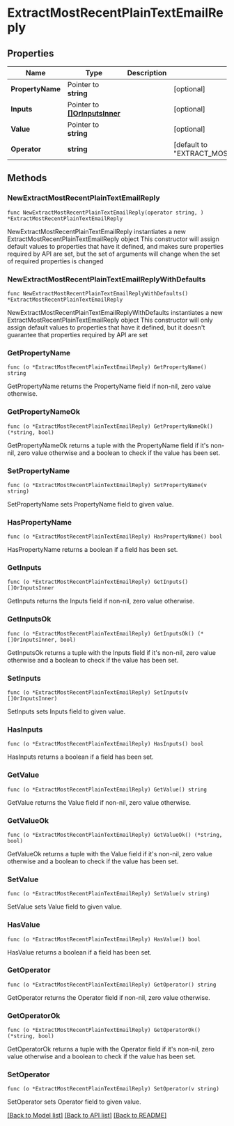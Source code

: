 # ExtractMostRecentPlainTextEmailReply

## Properties

Name | Type | Description | Notes
------------ | ------------- | ------------- | -------------
**PropertyName** | Pointer to **string** |  | [optional] 
**Inputs** | Pointer to [**[]OrInputsInner**](OrInputsInner.md) |  | [optional] 
**Value** | Pointer to **string** |  | [optional] 
**Operator** | **string** |  | [default to "EXTRACT_MOST_RECENT_PLAIN_TEXT_EMAIL_REPLY"]

## Methods

### NewExtractMostRecentPlainTextEmailReply

`func NewExtractMostRecentPlainTextEmailReply(operator string, ) *ExtractMostRecentPlainTextEmailReply`

NewExtractMostRecentPlainTextEmailReply instantiates a new ExtractMostRecentPlainTextEmailReply object
This constructor will assign default values to properties that have it defined,
and makes sure properties required by API are set, but the set of arguments
will change when the set of required properties is changed

### NewExtractMostRecentPlainTextEmailReplyWithDefaults

`func NewExtractMostRecentPlainTextEmailReplyWithDefaults() *ExtractMostRecentPlainTextEmailReply`

NewExtractMostRecentPlainTextEmailReplyWithDefaults instantiates a new ExtractMostRecentPlainTextEmailReply object
This constructor will only assign default values to properties that have it defined,
but it doesn't guarantee that properties required by API are set

### GetPropertyName

`func (o *ExtractMostRecentPlainTextEmailReply) GetPropertyName() string`

GetPropertyName returns the PropertyName field if non-nil, zero value otherwise.

### GetPropertyNameOk

`func (o *ExtractMostRecentPlainTextEmailReply) GetPropertyNameOk() (*string, bool)`

GetPropertyNameOk returns a tuple with the PropertyName field if it's non-nil, zero value otherwise
and a boolean to check if the value has been set.

### SetPropertyName

`func (o *ExtractMostRecentPlainTextEmailReply) SetPropertyName(v string)`

SetPropertyName sets PropertyName field to given value.

### HasPropertyName

`func (o *ExtractMostRecentPlainTextEmailReply) HasPropertyName() bool`

HasPropertyName returns a boolean if a field has been set.

### GetInputs

`func (o *ExtractMostRecentPlainTextEmailReply) GetInputs() []OrInputsInner`

GetInputs returns the Inputs field if non-nil, zero value otherwise.

### GetInputsOk

`func (o *ExtractMostRecentPlainTextEmailReply) GetInputsOk() (*[]OrInputsInner, bool)`

GetInputsOk returns a tuple with the Inputs field if it's non-nil, zero value otherwise
and a boolean to check if the value has been set.

### SetInputs

`func (o *ExtractMostRecentPlainTextEmailReply) SetInputs(v []OrInputsInner)`

SetInputs sets Inputs field to given value.

### HasInputs

`func (o *ExtractMostRecentPlainTextEmailReply) HasInputs() bool`

HasInputs returns a boolean if a field has been set.

### GetValue

`func (o *ExtractMostRecentPlainTextEmailReply) GetValue() string`

GetValue returns the Value field if non-nil, zero value otherwise.

### GetValueOk

`func (o *ExtractMostRecentPlainTextEmailReply) GetValueOk() (*string, bool)`

GetValueOk returns a tuple with the Value field if it's non-nil, zero value otherwise
and a boolean to check if the value has been set.

### SetValue

`func (o *ExtractMostRecentPlainTextEmailReply) SetValue(v string)`

SetValue sets Value field to given value.

### HasValue

`func (o *ExtractMostRecentPlainTextEmailReply) HasValue() bool`

HasValue returns a boolean if a field has been set.

### GetOperator

`func (o *ExtractMostRecentPlainTextEmailReply) GetOperator() string`

GetOperator returns the Operator field if non-nil, zero value otherwise.

### GetOperatorOk

`func (o *ExtractMostRecentPlainTextEmailReply) GetOperatorOk() (*string, bool)`

GetOperatorOk returns a tuple with the Operator field if it's non-nil, zero value otherwise
and a boolean to check if the value has been set.

### SetOperator

`func (o *ExtractMostRecentPlainTextEmailReply) SetOperator(v string)`

SetOperator sets Operator field to given value.



[[Back to Model list]](../README.md#documentation-for-models) [[Back to API list]](../README.md#documentation-for-api-endpoints) [[Back to README]](../README.md)


